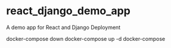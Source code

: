 # react_django_demo_app
A demo app for React and Django Deployment

docker-compose down
docker-compose up -d
docker-compose

